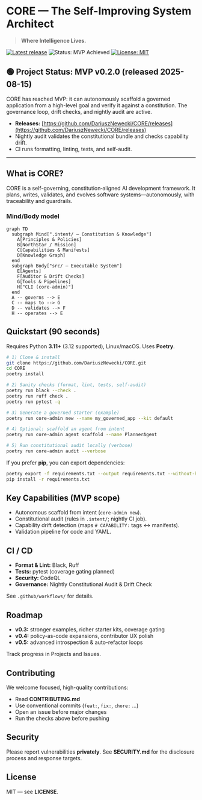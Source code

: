 # CORE — The Self-Improving System Architect

> **Where Intelligence Lives.**

[![Latest release](https://img.shields.io/github/v/release/DariuszNewecki/CORE?sort=semver)](https://github.com/DariuszNewecki/CORE/releases)
![Status: MVP Achieved](https://img.shields.io/badge/status-MVP%20achieved-brightgreen.svg)
[![License: MIT](https://img.shields.io/badge/License-MIT-yellow.svg)](LICENSE)

## 🟢 Project Status: **MVP v0.2.0** (released 2025-08-15)

CORE has reached MVP: it can autonomously scaffold a governed application from a high-level goal and verify it against a constitution. The governance loop, drift checks, and nightly audit are active.

* **Releases:** [https://github.com/DariuszNewecki/CORE/releases](https://github.com/DariuszNewecki/CORE/releases)
* Nightly audit validates the constitutional bundle and checks capability drift.
* CI runs formatting, linting, tests, and self-audit.

---

## What is CORE?

CORE is a self-governing, constitution‑aligned AI development framework. It plans, writes, validates, and evolves software systems—autonomously, with traceability and guardrails.

### Mind/Body model

```mermaid
graph TD
  subgraph Mind[".intent/ — Constitution & Knowledge"]
    A[Principles & Policies]
    B[NorthStar / Mission]
    C[Capabilities & Manifests]
    D[Knowledge Graph]
  end
  subgraph Body["src/ — Executable System"]
    E[Agents]
    F[Auditor & Drift Checks]
    G[Tools & Pipelines]
    H["CLI (core-admin)"]
  end
  A -- governs --> E
  C -- maps to --> G
  D -- validates --> F
  H -- operates --> E
```

## Quickstart (90 seconds)

Requires Python **3.11+** (3.12 supported), Linux/macOS. Uses **Poetry**.

```bash
# 1) Clone & install
git clone https://github.com/DariuszNewecki/CORE.git
cd CORE
poetry install

# 2) Sanity checks (format, lint, tests, self-audit)
poetry run black --check .
poetry run ruff check .
poetry run pytest -q

# 3) Generate a governed starter (example)
poetry run core-admin new --name my_governed_app --kit default

# 4) Optional: scaffold an agent from intent
poetry run core-admin agent scaffold --name PlannerAgent

# 5) Run constitutional audit locally (verbose)
poetry run core-admin audit --verbose
```

If you prefer **pip**, you can export dependencies:

```bash
poetry export -f requirements.txt --output requirements.txt --without-hashes
pip install -r requirements.txt
```

## Key Capabilities (MVP scope)

* Autonomous scaffold from intent (`core-admin new`).
* Constitutional audit (rules in `.intent/`; nightly CI job).
* Capability drift detection (maps `# CAPABILITY:` tags ↔ manifests).
* Validation pipeline for code and YAML.

## CI / CD

* **Format & Lint:** Black, Ruff
* **Tests:** pytest (coverage gating planned)
* **Security:** CodeQL
* **Governance:** Nightly Constitutional Audit & Drift Check

See `.github/workflows/` for details.

## Roadmap

* **v0.3:** stronger examples, richer starter kits, coverage gating
* **v0.4:** policy-as-code expansions, contributor UX polish
* **v0.5:** advanced introspection & auto-refactor loops

Track progress in Projects and Issues.

## Contributing

We welcome focused, high-quality contributions:

* Read **CONTRIBUTING.md**
* Use conventional commits (`feat:`, `fix:`, `chore:` …)
* Open an issue before major changes
* Run the checks above before pushing

## Security

Please report vulnerabilities **privately**. See **SECURITY.md** for the disclosure process and response targets.

## License

MIT — see **LICENSE**.
